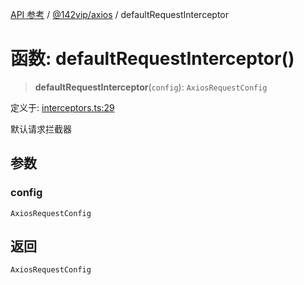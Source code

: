 [API 参考](../../../index.md) / [@142vip/axios](../index.md) / defaultRequestInterceptor

# 函数: defaultRequestInterceptor()

> **defaultRequestInterceptor**(`config`): `AxiosRequestConfig`

定义于: [interceptors.ts:29](https://github.com/142vip/core-x/blob/1eb80b292cacf818428b26e34edc36554f5c80fb/packages/axios/src/interceptors.ts#L29)

默认请求拦截器

## 参数

### config

`AxiosRequestConfig`

## 返回

`AxiosRequestConfig`
